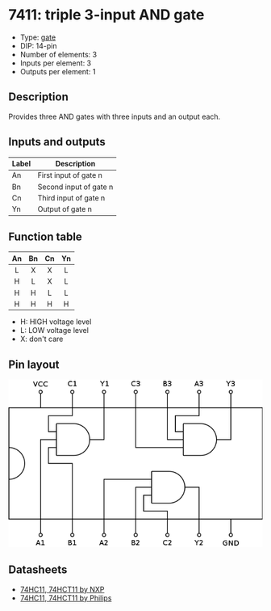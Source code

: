 # 7411: triple 3-input AND gate

- Type: [gate](gates.md)
- DIP: 14-pin
- Number of elements: 3
- Inputs per element: 3
- Outputs per element: 1

## Description

Provides three AND gates with three inputs and an output each.

## Inputs and outputs

| Label | Description            |
| ----- | ---------------------- |
| An    | First input of gate n  |
| Bn    | Second input of gate n |
| Cn    | Third input of gate n  |
| Yn    | Output of gate n       |

## Function table

| An  | Bn  | Cn  | Yn  |
|:---:|:---:|:---:|:---:|
| L   | X   | X   | L   |
| H   | L   | X   | L   |
| H   | H   | L   | L   |
| H   | H   | H   | H   |

- H: HIGH voltage level
- L: LOW voltage level
- X: don't care

## Pin layout

![](../dia/7411-dip.png)

## Datasheets

- [74HC11, 74HCT11 by NXP](http://www.nxp.com/documents/data_sheet/74HC_HCT11.pdf)
- [74HC11, 74HCT11 by Philips](http://www.classiccmp.org/rtellason/chipdata/74hc11.pdf)
